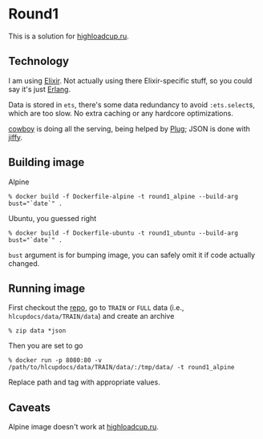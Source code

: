 # Round1

This is a solution for [highloadcup.ru](http://highloadcup.ru).

## Technology

I am using [Elixir](https://elixir-lang.ru). Not actually using there Elixir-specific stuff, so you could say it's just [Erlang](https://www.erlang.org/).

Data is stored in `ets`, there's some data redundancy to avoid `:ets.select`s, which are too slow. No extra caching or any hardcore optimizations.

[cowboy](https://github.com/ninenines/cowboy) is doing all the serving, being helped by [Plug](https://hexdocs.pm/plug/readme.html); JSON is done with [jiffy](https://github.com/davisp/jiffy).

## Building image

Alpine

    % docker build -f Dockerfile-alpine -t round1_alpine --build-arg bust="`date`" .

Ubuntu, you guessed right

    % docker build -f Dockerfile-ubuntu -t round1_ubuntu --build-arg bust="`date`" .

`bust` argument is for bumping image, you can safely omit it if code actually changed.

## Running image

First checkout the [repo](https://github.com/sat2707/hlcupdocs), go to `TRAIN` or `FULL` data (i.e., `hlcupdocs/data/TRAIN/data`) and create an archive

    % zip data *json

Then you are set to go

    % docker run -p 8080:80 -v /path/to/hlcupdocs/data/TRAIN/data/:/tmp/data/ -t round1_alpine

Replace path and tag with appropriate values.

## Caveats

Alpine image doesn't work at [highloadcup.ru](http://highloadcup.ru).
